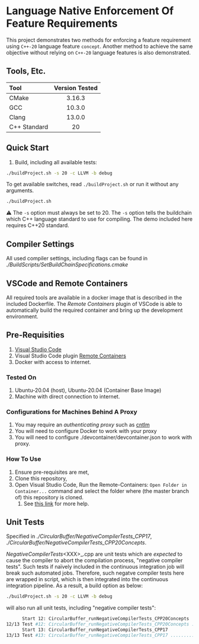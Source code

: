 # Language Native Enforcement Of Feature Requirements

This project demonstrates two methods for enforcing a feature requirement using `C++-20` language feature `concept`.
Another method to achieve the same objective without relying on `C++-20` language features is also demonstrated.

## Tools, Etc.
| Tool | Version Tested |
| :---         |     :---:      |
| CMake | 3.16.3 |
| GCC   | 10.3.0 |
| Clang   | 13.0.0 |
| C++ Standard   | 20 |

## Quick Start 
1. Build, including all available tests:
```bash 
./buildProject.sh -s 20 -c LLVM -b debug
```
To get available switches, read `./buildProject.sh` or run it without any arguments.
```bash 
./buildProject.sh
```
⚠️ The `-s` option must always be set to 20. The `-s` option tells the buildchain which C++ language standard to use for compiling. The demo included here requires C++20 standard.

## Compiler Settings
All used compiler settings, including flags can be found in _./BuildScripts/SetBuildChainSpecifications.cmake_

## VSCode and Remote Containers
All required tools are available in a docker image that is described in the included Dockerfile.
The _Remote Containers_ plugin of VSCode is able to automatically build the required container and bring up the development environment.

## Pre-Requisities
1. [Visual Studio Code](https://code.visualstudio.com) 
2. Visual Studio Code plugin [Remote Containers](https://marketplace.visualstudio.com/items?itemName=ms-vscode-remote.remote-containers)
3. Docker with access to internet.

### Tested On
1. Ubuntu-20.04 (host), Ubuntu-20.04 (Container Base Image)
2. Machine with direct connection to internet. 

### Configurations for Machines Behind A Proxy
1. You may require an *authenticating proxy* such as [cntlm](http://cntlm.sourceforge.net)
2. You will need to configure Docker to work with your proxy 
3. You will need to configure ./devcontainer/devcontainer.json to work with proxy.

### How To Use 
1. Ensure pre-requisites are met,
2. Clone this repository, 
3. Open Visual Studio Code, Run the Remote-Containers: `Open Folder in Container...` command and select the folder where (the master branch of) this repository is cloned.
   1. See [this link](https://marketplace.visualstudio.com/items?itemName=ms-vscode-remote.remote-containers) for more help.

## Unit Tests
Specified in _./CircularBuffer/NegativeCompilerTests_CPP17_, _./CircularBuffer/NegativeCompilerTests_CPP20Concepts_.

_NegativeCompilerTests_\<XXX\>_.cpp  are unit tests which are _expected_ to cause the compiler to abort the compilation process, "negative compiler tests". Such tests if naïvely included in the continuous integration job will break such automated jobs. Therefore, such negatve compiler tests here are wrapped in script, which is then integrated into the continuous integration pipeline. 
As a result, a build option as below:

```bash
./buildProject.sh -s 20 -c LLVM -b debug
```

will also run all unit tests, including "negative compiler tests":


```bash
      Start 12: CircularBuffer_runNegativeCompilerTests_CPP20Concepts
12/13 Test #12: CircularBuffer_runNegativeCompilerTests_CPP20Concepts ...   Passed    1.95 sec
      Start 13: CircularBuffer_runNegativeCompilerTests_CPP17
13/13 Test #13: CircularBuffer_runNegativeCompilerTests_CPP17 ...........   Passed    1.96 sec
```
